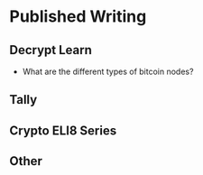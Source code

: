 # Published Writing

## Decrypt Learn
- What are the different types of bitcoin nodes? []()

## Tally

## Crypto ELI8 Series

## Other
